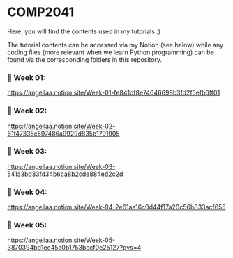 # COMP2041

Here, you will find the contents used in my tutorials :)

The tutorial contents can be accessed via my Notion (see below) while any coding files (more relevant when we learn Python programming) can be found via the corresponding folders in this repository.

### 🌱 Week 01:

https://angellaa.notion.site/Week-01-fe841df8e74646698b3fd2f5efb6ff01

### 🌿 Week 02:

https://angellaa.notion.site/Week-02-61f47335c597486a9929d835b1791905

### 🍄 Week 03:

https://angellaa.notion.site/Week-03-541a3bd33fd34b6ca8b2cde884ed2c2d

### 🐚 Week 04:

https://angellaa.notion.site/Week-04-2e61aa16c0d44f17a20c56b833acf655

### 🐛 Week 05:

https://angellaa.notion.site/Week-05-3870394bd1ee45a0b1753bccf0e25127?pvs=4
